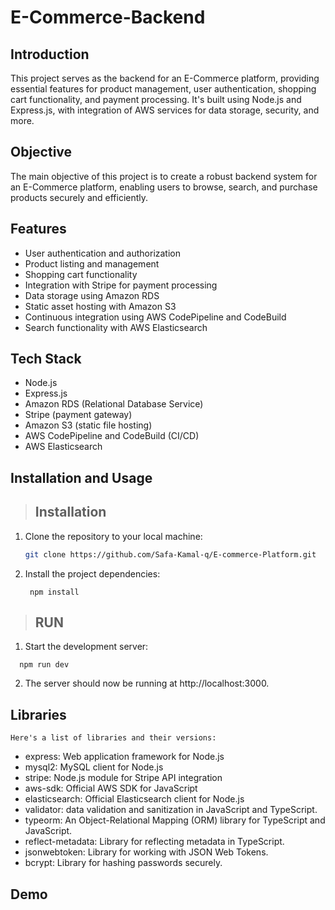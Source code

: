 # E-Commerce-Backend

## Introduction

This project serves as the backend for an E-Commerce platform, providing essential features for product management, user authentication, shopping cart functionality, and payment processing. It's built using Node.js and Express.js, with integration of AWS services for data storage, security, and more.

## Objective

The main objective of this project is to create a robust backend system for an E-Commerce platform, enabling users to browse, search, and purchase products securely and efficiently.

## Features

- User authentication and authorization
- Product listing and management
- Shopping cart functionality
- Integration with Stripe for payment processing
- Data storage using Amazon RDS
- Static asset hosting with Amazon S3
- Continuous integration using AWS CodePipeline and CodeBuild
- Search functionality with AWS Elasticsearch 


## Tech Stack

- Node.js
- Express.js
- Amazon RDS (Relational Database Service)
- Stripe (payment gateway)
- Amazon S3 (static file hosting)
- AWS CodePipeline and CodeBuild (CI/CD)
- AWS Elasticsearch 

## Installation and Usage

> ## Installation

1. Clone the repository to your local machine:

   ```bash
   git clone https://github.com/Safa-Kamal-q/E-commerce-Platform.git
   
   ```
2. Install the project dependencies:
   ```
    npm install

   ```

> ## RUN

1. Start the development server:

  ```
    npm run dev

   ```
2. The server should now be running at http://localhost:3000.



## Libraries
    Here's a list of libraries and their versions:

* express: Web application framework for Node.js
* mysql2: MySQL client for Node.js
* stripe: Node.js module for Stripe API integration
* aws-sdk: Official AWS SDK for JavaScript
* elasticsearch: Official Elasticsearch client for Node.js
* validator:  data validation and sanitization in JavaScript and TypeScript.
* typeorm: An Object-Relational Mapping (ORM) library for TypeScript and JavaScript.
* reflect-metadata: Library for reflecting metadata in TypeScript.
* jsonwebtoken: Library for working with JSON Web Tokens.
* bcrypt: Library for hashing passwords securely.

## Demo
